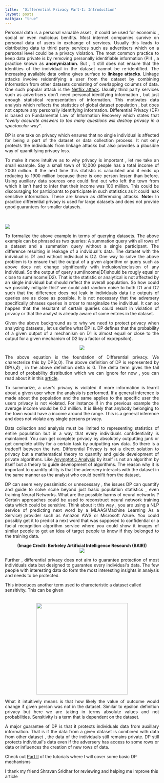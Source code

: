```yaml
---
title:  "Differential Privacy Part-I: Introduction"
layout: posts
mathjax: "true"
---
```


<p style="text-align:justify">Personal data is a personal valuable asset , it could be used for economic , social or even malicious benifits. Most internet companies survive on personal data of users in exchange of services. Usually this leads to distributing data to third party services such as advertisers which on a personal level could be a privacy violation. The most common practice to keep data private is by removing personally identifiable information (PII) , a practice known as <b>anonymization</b>. But , it still does not ensure that the identities of the individual in the dataset cannot be re-identified. The increasing available data online gives surface to <b>linkage attacks</b>. Linkage attacks involve reidentifying a user from the dataset by combining information from other datasets consisting of overlapping columns of data. One such popular attack is the <a href="https://arxiv.org/abs/cs/0610105">Netflix attack</a>. Usually third party services such as advertisers don't need personal identifying information , but just enough statistical representation of information. This motivates data analysis which reflects the statistics of global dataset population , but does not capture any personally identifying information. 
Differential Privacy (DP) is based on Fundamental Law of Information Recovery which states that <i>"overly accurate answers to too many questions will destroy privacy in a spectacular way"</i>.
<p style="text-align:justify">DP is one take on privacy which ensures that no single individual is affected for being a part of the dataset or data collection process. It not only protects the individuals from linkage attacks but also provides a plausible way of quanitifying privacy loss. </p>
<p style="text-align:justify">To make it more intuitive as to why privacy is important , let me take an small example. Say a small town of 10,000 people has a total income of 2000 million. If the next time this statistic is calculated and it ends up reducing to 1900 million because there is one person lesser than before. Using auxillary data sources one could find out who left the town from which it isn't hard to infer that their income was 100 million. This could be discouraging for participants to participate in such statistics as it could leak sensitive information. These are known as differencing attacks. <b>Note:</b> In practice differential privacy is used for large datasets and does not provide good guarantees for smaller datasets.</p>
<br />
<br />
<img src="https://camo.githubusercontent.com/ea990895b47703d5d7292bab7285ddd37f2f7497/687474703a2f2f636c6576657268616e732e696f2f6173736574732f646966666572656e7469616c2d707269766163792e706e67">
<p style="text-align:justify">To formalize the above example in terms of querying datasets. The above example can be phrased as two queries: A summation query with all rows of a dataset and a summation query without a single participant. The difference resulting in leakage of a indvidual's data. The dataset with the indvidual is D1 and without individual is D2. One way to solve the above problem is to ensure that the output of a given algorithm or query such as above does not change significantly with inclusion/exclusion of any individual. So the output of query sum(Income|D1)should be rougly equal or close to sum(Income|D2). That is the statistic or analytical is not affected by an single individual but should reflect the overall population. So how could we possibly mitigate this? we could add random noise to both D1 and D2 such that the difference does not leak in individuals data i.e outputs of queries are as close as possible. It is not necessary that the adversery specifically phrases queries in order to marginalize the individual. It can so happen that the resultant of certain queries could result in violation of privacy or that the analyst is already aware of some entries in the dataset.</p>
<p style="text-align:justify">Given the above background as to why we need to protect privacy when analyzing datasets , let us define what DP is. DP defines that the probability of a given output of a mechanism on D1 is almost equal or close to the output for a given mechanism of D2 by a factor of exp(epsilon).</p>
<div style="text-align:center">
<img src="https://camo.githubusercontent.com/4385679354702242ee6e3add8589a716afbaa80b/68747470733a2f2f77696b696d656469612e6f72672f6170692f726573745f76312f6d656469612f6d6174682f72656e6465722f7376672f61333136306464373736633361313834313136373437623333666266643736333935356337656131">
</div>
<p style="text-align:justify">
The above equation is the foundation of Differential privacy.
We charecterize this by DP(ε,0). The above definition of DP is represented by DP(ε,𝛿) , in the above definition delta is 0.
The delta term gives the tail bound of probability distribution which we can ignore for now , you can read about it in this <a href="https://desfontain.es/privacy/privacy-loss-random-variable.html">article</a>.
<p style="text-align:justify">To summarize, a user's privacy is violated if more information is learnt about a given user when the analysis is performed. If a general inference is made about the population and the same applies to the specific user the users privacy is not violated. For instance if in the previous example the average income would be 0.2 million. It is likely that anybody belonging to the town would have a income around the range. This is a general inference and does not violate any single persons privacy. </p>
<p style="text-align:justify">Data collection and analysis must be limited to representing statistics of entire population but in a way that every individuals confidentiality is maintained.
You can get complete privacy by absolutely outputting junk or get complete utility for a certain task by outputting raw data. So there is a tradeoff between the two. Differential Privacy is not a direct solution to privacy but a mathematical theory to quantify and guide development of private algorithms. Like <a href="https://en.wikipedia.org/wiki/Asymptotic_analysis">Asymptotic Analysis</a> by itself is not an algorithm by itself but a theory to guide development of algorithms. The reason why it is important to quantify utility is that the adversery interacts with the dataset in the same manner as the analyst who could benifit from the dataset.</p>
<p style="text-align:justify">DP can seem very pessimistic or unnecessary , the issues DP can quantify and guide to solve scale beyond just basic population statistics , even training Neural Networks. What are the possible harms of neural networks ? Certain approaches could be used to reconstruct neural network training data which could be sensitive.  Think about it this way , you are using a NLP service of predicting next word by a MLAAS(Machine Learning As a Service) provider such as Amazon AWS or Microsoft Azure. You could possibly get it to predict a next word that was supposed to confidential or a facial recognition algorithm service where you could show it images of similar people to get an idea of target people to know if they belonged to the training data.</p>
<center>
 <b style="font-size:14px">(Image Credit: Berkeley Artificial Intelligence Research (BAIR))</b>
 <br />
<img src="https://bair.berkeley.edu/static/blog/memorization/predictive_models_2x.png">
</center>
<p style="text-align:justify">Further , differential privacy does not aim to guarantee protection of most individuals data but designed to guarantee every individual's data. The few people with interesting data do form the most interesting insights in analysis and needs to be protected.</p>
This introduces another term used to charecteristic a dataset called sensitivity. This can be given
<div style="text-align:center">
<br />
<br />
<center>
<img height="300px" src="https://camo.githubusercontent.com/8f3ce8461e79cf3bb8e7294e36f4fe5e5f8d207e/68747470733a2f2f77696b696d656469612e6f72672f6170692f726573745f76312f6d656469612f6d6174682f72656e6465722f7376672f32646637386532613936666366376166393065336236303366386535373263383337666138303739">
 </center>
</div>
<p style="text-align:justify">What it intuitively means is that how likely the value of outcome would change if given person was not in the dataset. Similar to epsilon definition privacy but here we are taking in terms absolute values and not probabilities. Sensitivity is a term that is dependent on the dataset.
<p style="text-align:justify">A major guarantee of DP is that it protects individuals data from auxillary information. That is if the data from a given dataset is combined with data from other dataset , the data of the individuals still remains private. DP still protects individual's data even if the adversery has access to some rows or data or influences the creation of new rows of data.</p>
Check out <a href="https://kamathhrishi.github.io/DPMech/">Part II</a> of the tutorials where I will cover some basic DP mechanisms
<p>I thank my friend Shravan Sridhar for reviewing and helping me improve this article</p>
